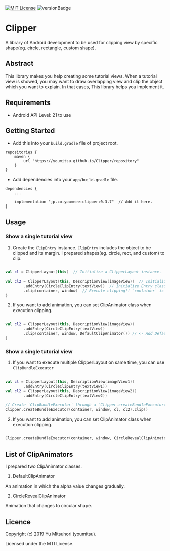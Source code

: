 [![MIT License](http://img.shields.io/badge/license-MIT-blue.svg?style=flat)](LICENSE)
![versionBadge](https://img.shields.io/badge/version-0.3.7-green.svg)

# Clipper


A library of Android development to be used for clipping view by specific shape(eg. circle, rectangle, custom shape).


## Abstract


This library makes you help creating some tutorial views.
When a tutorial view is showed, you may want to draw overlapping view and clip the object which you want to explain.
In that cases, This library helps you implement it.


## Requirements


- Android API Level: 21 to use


## Getting Started


- Add this into your `build.gradle` file of project root.


```
repositories {
    maven {
        url "https://youmitsu.github.io/Clipper/repository"
    }
}
```


- Add dependencies into your `app/build.gradle` file.

```
dependencies {
    ...
    
    implementation "jp.co.youmeee:clipper:0.3.7"  // Add it here.
}
```


## Usage

### Show a single tutorial view

1. Create the `ClipEntry` instance. `ClipEntry` includes the object to be clipped and its margin. I prepared shapes(eg. circle, rect, and custom) to clip.

```kotlin

val cl = ClipperLayout(this)  // Initialize a ClipperLayout instance.

val cl2 = ClipperLayout(this, DescriptionView(imageView))  // Initialize a ClipperLayout instance with DescriptionView.
        .addEntry(CircleClipEntry(textView))  // Initialize Entry class and add to the ClipperLayout instance.
        .clip(container, window)  // Execute clipping!! `container` is a parent ViewGroup
}
```

2. If you want to add animation, you can set ClipAnimator class when execution clipping.

```kotlin

val cl2 = ClipperLayout(this, DescriptionView(imageView))
        .addEntry(CircleClipEntry(textView))
        .clip(container, window, DefaultClipAnimator()) // <- Add DefaultClipAnimator().
}
```

### Show a single tutorial view


1. If you want to execute multiple ClipperLayout on same time, you can use `ClipBundleExecutor`


```kotlin

val cl = ClipperLayout(this, DescriptionView(imageView1))
        .addEntry(CircleClipEntry(textView1))
val cl2 = ClipperLayout(this, DescriptionView(imageView2))
        .addEntry(CircleClipEntry(textView2))

// Create `ClipBundleExecutor` through a `Clipper.createBundleExecutor()` method. To execute clipping, call `clip()` method. 
Clipper.createBundleExecutor(container, window, cl, cl2).clip()  

```

2. If you want to add animation, you can set ClipAnimator class when execution clipping.


```kotlin

Clipper.createBundleExecutor(container, window, CircleRevealClipAnimator(), cl, cl2).clip() 

```


## List of ClipAnimators

I prepared two ClipAnimator classes.

1. DefaultClipAnimator

An animation in which the alpha value changes gradually.


2. CircleRevealClipAnimator

Animation that changes to circular shape.


## Licence

Copyright (c) 2019 Yu Mitsuhori (youmitsu).

Licensed under the MTI License.
